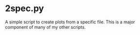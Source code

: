 # 2spec.py
A simple script to create plots from a specific file. This is a major component of many of my other scripts.
